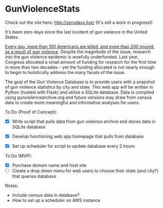# GunViolenceStats

Check out the site here: http://zerodays.live/
(It's still a work in progress!)

It's been zero days since the last incident of gun violence in the United States.

[Every day, more than 100 Americans are killed, and more than 200 injured, as a result of gun violence](//everytownresearch.org). Despite the magnitude of the issue, research into the gun violence epidemic is woefully underfunded. Last year, Congress allocated a small amount of funding for research for the first time in more than two decades-- yet the funding allocated is not nearly enough to begin to holistically address the many facets of the issue.

The goal of the Gun Violence Database is to provide users with a snapshot of gun violence statistics by city and state. This web app will be written in Python (hosted with Flask) and utilize a SQLite database. Data is compiled using gunviolencearchive.org and future versions may draw from census data to create more meaningful and informative analyses for users. 

To Do (Proof of Concept):
- [x] Write script that pulls data from gun violence archive and stores data in SQLite database
- [x] Develop functioning web app homepage that pulls from database 
- [x] Set up scheduler for script to update database every 2 hours 


To Do (MVP):
- [x] Purchase domain name and host site 
- [ ] Create a drop down menu for web users to choose their state (and city?) that queries database

Notes:
- Include census data in database?
- How to set up a scheduler on AWS instance
 
